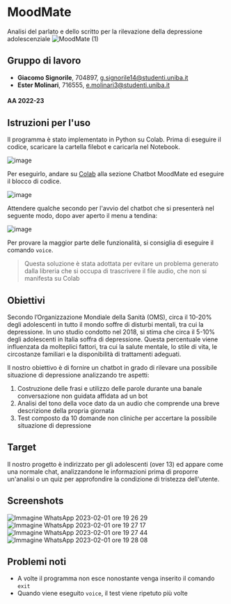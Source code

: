 # MoodMate
Analisi del parlato e dello scritto per la rilevazione della depressione adolescenziale
![MoodMate (1)](https://user-images.githubusercontent.com/64893048/216070880-cd7eb40e-e2d4-45d7-b513-6449a50210d3.png)

## Gruppo di lavoro
- **Giacomo Signorile**, 704897, g.signorile14@studenti.uniba.it
- **Ester Molinari**, 716555, e.molinari3@studenti.uniba.it

#### AA 2022-23

## Istruzioni per l'uso
Il programma è stato implementato in Python su Colab. Prima di eseguire il codice, scaricare la cartella filebot e caricarla nel Notebook.

![image](https://user-images.githubusercontent.com/64893048/216153218-25e2cadc-f803-4718-bb83-cc42983ce199.png)

Per eseguirlo, andare su [Colab](https://colab.research.google.com/drive/1_C3-A6j4SXfyW64WGO4qRSDk15MT1Nzv?usp=sharing) alla sezione Chatbot MoodMate ed eseguire il blocco di codice.

![image](https://user-images.githubusercontent.com/64893048/216152751-3f66b652-f2a1-405a-9afc-647cca2c7fbd.png)

Attendere qualche secondo per l'avvio del chatbot che si presenterà nel seguente modo, dopo aver aperto il menu a tendina:

![image](https://user-images.githubusercontent.com/64893048/216152946-2927e636-5a03-4336-866e-e741b37872f6.png)

Per provare la maggior parte delle funzionalità, si consiglia di eseguire il comando `voice`.

> Questa soluzione è stata adottata per evitare un problema generato dalla libreria che si occupa di trascrivere il file audio, che non si manifesta su Colab

## Obiettivi
Secondo l’Organizzazione Mondiale della Sanità (OMS), circa il 10-20% degli adolescenti in tutto il mondo soffre di disturbi mentali, tra cui la depressione. In uno studio condotto nel 2018, si stima che circa il 5-10% degli adolescenti in Italia soffra di depressione. Questa percentuale viene influenzata da molteplici fattori, tra cui la salute mentale, lo stile di vita, le circostanze familiari e la disponibilità di trattamenti adeguati.

Il nostro obiettivo è di fornire un chatbot in grado di rilevare una possibile situazione di depressione analizzando tre aspetti:

1. Costruzione delle frasi e utilizzo delle parole durante una banale conversazione non guidata affidata ad un bot
2. Analisi del tono della voce dato da un audio che comprende una breve descrizione della propria giornata
3. Test composto da 10 domande non cliniche per accertare la possibile situazione di depressione

## Target
Il nostro progetto è indirizzato per gli adolescenti (over 13) ed appare come una normale chat, analizzandone le informazioni prima di proporre un'analisi o un quiz per approfondire la condizione di tristezza dell'utente.

## Screenshots
![Immagine WhatsApp 2023-02-01 ore 19 26 29](https://user-images.githubusercontent.com/64893048/216153651-d43b8526-2001-4d85-98c4-00647e39e13f.jpg)
![Immagine WhatsApp 2023-02-01 ore 19 27 17](https://user-images.githubusercontent.com/64893048/216153676-e4cd566b-be41-44ee-82d2-a4f9250a3f9b.jpg)
![Immagine WhatsApp 2023-02-01 ore 19 27 44](https://user-images.githubusercontent.com/64893048/216153705-eb2e655d-c0f5-4be2-af76-ed709da27d80.jpg)
![Immagine WhatsApp 2023-02-01 ore 19 28 08](https://user-images.githubusercontent.com/64893048/216153776-f633b0b5-16e3-4066-85ea-c6110f3bf348.jpg)

## Problemi noti
- A volte il programma non esce nonostante venga inserito il comando `exit`
- Quando viene eseguito `voice`, il test viene ripetuto più volte



